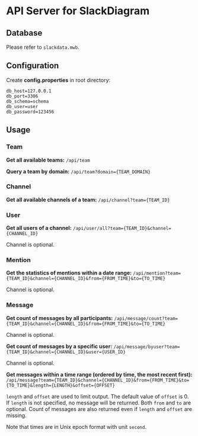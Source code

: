 # API Server for SlackDiagram
## Database
Please refer to `slackdata.mwb`.
## Configuration
Create **config.properties** in root directory:
```properties
db_host=127.0.0.1
db_port=3306
db_schema=schema
db_user=user
db_password=123456
```
## Usage
### Team
**Get all available teams:**
`/api/team`

**Query a team by domain:**
`/api/team?domain={TEAM_DOMAIN}`

### Channel
**Get all available channels of a team:**
`/api/channel?team={TEAM_ID}`

### User
**Get all users of a channel:**
`/api/user/all?team={TEAM_ID}&channel={CHANNEL_ID}`

Channel is optional.

### Mention
**Get the statistics of mentions within a date range:**
`/api/mention?team={TEAM_ID}&channel={CHANNEL_ID}&from={FROM_TIME}&to={TO_TIME}`

Channel is optional.

### Message
**Get count of messages by all participants:**
`/api/message/count?team={TEAM_ID}&channel={CHANNEL_ID}&from={FROM_TIME}&to={TO_TIME}`

Channel is optional.

**Get count of messages by a specific user:**
`/api/message/byuser?team={TEAM_ID}&channel={CHANNEL_ID}&user={USER_ID}`

Channel is optional.

**Get messages within a time range (ordered by time, the most recent first):**
`/api/message?team={TEAM_ID}&channel={CHANNEL_ID}&from={FROM_TIME}&to={TO_TIME}&length={LENGTH}&offset={OFFSET}`

`length` and `offset` are used to limit output.
The default value of `offset` is 0.
If `length` is not specified, no message will be returned.
Both `from` and `to` are optional.
Count of messages are also returned even if `length` and `offset` are missing.

Note that times are in Unix epoch format with unit `second`.